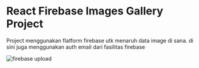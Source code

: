 # React Firebase Images Gallery Project

Project menggunakan flatform firebase utk menaruh data image di sana. di sini juga menggunakan auth email dari fasilitas firebase


![firebase upload](https://user-images.githubusercontent.com/38529443/161939954-732683e3-fd09-459b-b7f0-3e7affb2a4e7.jpg)
